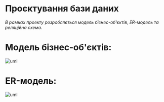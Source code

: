 # Проєктування бази даних

*В рамках проекту розробляється модель бізнес-об'єктів, ER-модель та реляційна схема.*

# Модель бізнес-об'єктів:

![uml](http://www.plantuml.com/plantuml/png/XPD7Zkmm34Jt0dG7mviVEvrWSjfDF81XSM70KM7IvJkoDILssbcFPPP2yTpvmlhGr5ffHQsl_5VsviWcYt5bqdLRD9GIszM2K5DKTOhwmhcFpXhmUYRNTwrPhlOWy4NgUYghegw-2rzrBJHx2kGsI01i59cdJmy_NtNMKkalMlT1TZ_5Dac1U-qjcS8Js3oq9PO55rPOacRGyoNOT_eII-p0n7TzLKe8RnaPjUOwtVOpzPtrOeaMJF0YcCKRs3JFyj-p_xC_-QWUvR-d___-oU7TXCIk9Sklw1_FbetCw6yyEHum6mMem2dbBtZKz2UjEFRPo2xnQi5eqoSWvAXdeneef1tbSLOGQlKJxemFF38ZlWGMeOHl9yGB5Dd52M9xdBE3exGhrMhxDj7rWEbXeSWlIBUxWm0aqocBMd6Y-B-O2WXVMe04fWMjv6Hlwk9GkrD-MWPkGgOLNWNQ2Wv2j4OfTZsdreIcNW00)

# ER-модель:
![uml](http://www.plantuml.com/plantuml/png/dL95TWGX4Dstt87NcxXjUnEtNVG0lAQ5aO87HJnt3wJ6VQPTlb5LPnQvGTVjf54QbO0IFzchBGtxJYFcDobo9W7f1NYtp1cM7xttiijb9wSRVT7SsdTbF4c_YsSq4chwOLHdZ9f6lmE_fz9g1SA_pNIrkYmaxyWlZb81YH1_e72fZ2aBF0VxFYTw88tw2uu-JxYEAzr3iQhMT8n7LzgGSJtMipDlvUUIWhEUYDAo66i1YAivItagjJAuMJN-Ho3RFja_sSaEn46sVHoUHZeLGCEt2UYkXuwr98t2tY_F0EtceAUH0ztn1f4o5N0QE-X7054rPe28JGdFIX2ks_a3)
